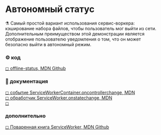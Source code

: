 # Автономный статус
⚗ Самый простой вариант использования сервис-воркера: кэширование набора файлов, чтобы пользователь мог выйти из сети. 
Дополнительным преимуществом этой демонстрации является отображение пользователю уведомления о том, 
что он может безопасно выйти в автономный режим.

### ⚙ код 
[◻ offline-status, MDN Github](https://github.com/mdn/serviceworker-cookbook/tree/master/offline-status) 

### 📘 документация
[◻ событие ServiceWorkerContainer.oncontrollerchange, MDN](https://developer.mozilla.org/en-US/docs/Web/API/ServiceWorkerContainer/oncontrollerchange)  
[◻ обработчик ServiceWorker.onstatechange, MDN](https://developer.mozilla.org/ru/docs/Web/API/ServiceWorker/onstatechange)  
[◻ ]()  

### дополнительно  
[◻ Поваренная книга ServiceWorker, MDN Github](https://github.com/mdn/serviceworker-cookbook)  
